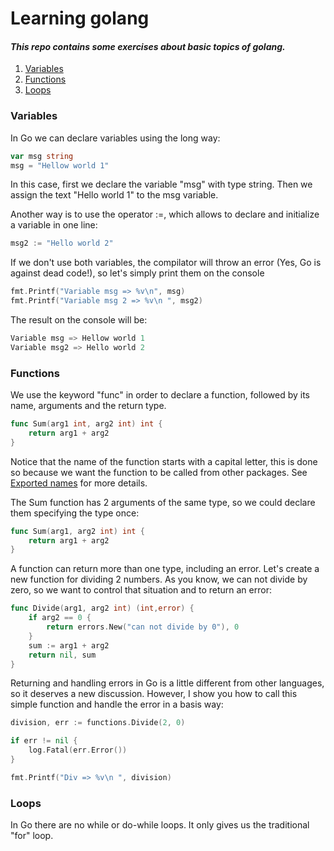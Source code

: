 # Learning golang

#### _This repo contains some exercises about basic topics of golang._

1. [Variables](#Varaiables)
2. [Functions](#Functions)
3. [Loops](#Loops)

### Variables

In Go we can declare variables using the long way:

```go
var msg string
msg = "Hellow world 1"
```

In this case, first we declare the variable "msg" with type string. Then we assign the text "Hello world 1" to the msg variable.

Another way is to use the operator :=, which allows to declare and initialize a variable in one line:

```go
msg2 := "Hello world 2"
```

If we don't use both variables, the compilator will throw an error (Yes, Go is against dead code!), so let's simply print them on the console

```go
fmt.Printf("Variable msg => %v\n", msg)
fmt.Printf("Variable msg 2 => %v\n ", msg2)
```

The result on the console will be:

```go
Variable msg => Hellow world 1
Variable msg2 => Hello world 2
```

### Functions

We use the keyword "func" in order to declare a function, followed by its name, arguments and the return type.

```go
func Sum(arg1 int, arg2 int) int {
	return arg1 + arg2
}
```

Notice that the name of the function starts with a capital letter, this is done so because we want the function to be called from other packages. See [Exported names](https://go.dev/tour/basics/3) for more details.

The Sum function has 2 arguments of the same type, so we could declare them specifying the type once:

```go
func Sum(arg1, arg2 int) int {
	return arg1 + arg2
}
```

A function can return more than one type, including an error. Let's create a new function for dividing 2 numbers. As you know, we can not divide by zero, so we want to control that situation and to return an error:

```go
func Divide(arg1, arg2 int) (int,error) {
	if arg2 == 0 {
		return errors.New("can not divide by 0"), 0
	}
	sum := arg1 + arg2
	return nil, sum
}
```

Returning and handling errors in Go is a little different from other languages, so it deserves a new discussion. However, I show you how to call this simple function and handle the error in a basis way:

```go
division, err := functions.Divide(2, 0)

if err != nil {
	log.Fatal(err.Error())
}

fmt.Printf("Div => %v\n ", division)
```

### Loops

In Go there are no while or do-while loops. It only gives us the traditional "for" loop.
